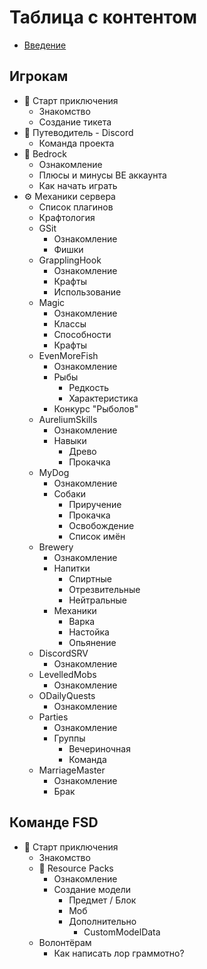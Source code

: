 # Таблица с контентом

- [Введение](README.md)

## Игрокам <a href="#players" id="players"></a>

- 👋 Старт приключения
  - Знакомство
  - Создание тикета
- 🧭 Путеводитель - Discord
  - Команда проекта
- 📱 Bedrock
  - Ознакомление
  - Плюсы и минусы BE аккаунта
  - Как начать играть
- ⚙ Механики сервера
  - Список плагинов
  <!-- Страница со ссылками на другие стараницы с крафтами -->
  - Крафтология
  - GSit
    - Ознакомление
    - Фишки
  - GrapplingHook
    - Ознакомление
    - Крафты
    - Использование
  - Magic
    - Ознакомление
    - Классы
    - Способности
    - Крафты
  - EvenMoreFish
    - Ознакомление
    - Рыбы
      - Редкость
      - Характеристика
    - Конкурс "Рыболов"
  - AureliumSkills
    - Ознакомление
    - Навыки
      - Древо
      - Прокачка
  - MyDog
    - Ознакомление
    - Собаки
      - Приручение
      - Прокачка
      - Освобождение
      - Список имён
  - Brewery
    - Ознакомление
    - Напитки
      - Спиртные
      - Отрезвительные
      - Нейтральные
    - Механики
      - Варка
      - Настойка
      - Опьянение
  - DiscordSRV
    - Ознакомление
  - LevelledMobs
    - Ознакомление
  - ODailyQuests
    - Ознакомлениe
  - Parties
    - Ознакомление
    - Группы
      - Вечериночная
      - Команда
      <!-- * Клан
      - Альянс
      - Фракция -->
  - MarriageMaster
    - Ознакомление
    - Брак

## Команде FSD

- 👋 Старт приключения
  - Знакомство
  - 🎨 Resource Packs
    - Ознакомление
    - Создание модели
      - Предмет / Блок
      - Моб
      - Дополнительно
        - CustomModelData
  - Волонтёрам
    - Как написать лор граммотно?
